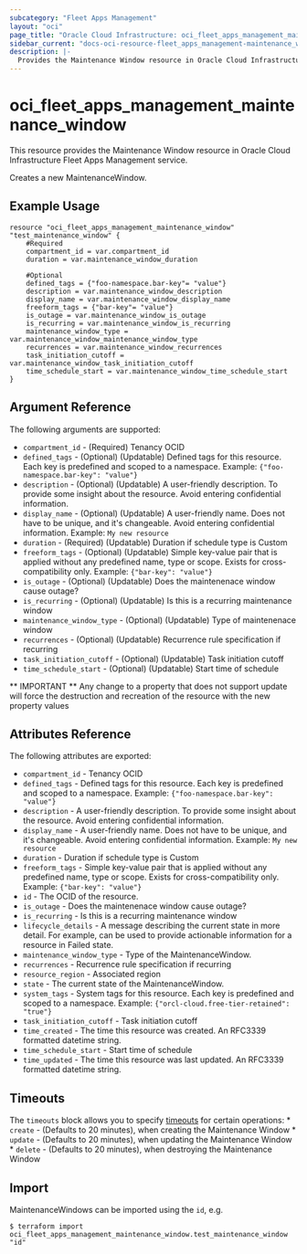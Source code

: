 ```yaml
---
subcategory: "Fleet Apps Management"
layout: "oci"
page_title: "Oracle Cloud Infrastructure: oci_fleet_apps_management_maintenance_window"
sidebar_current: "docs-oci-resource-fleet_apps_management-maintenance_window"
description: |-
  Provides the Maintenance Window resource in Oracle Cloud Infrastructure Fleet Apps Management service
---
```


# oci_fleet_apps_management_maintenance_window
This resource provides the Maintenance Window resource in Oracle Cloud Infrastructure Fleet Apps Management service.

Creates a new MaintenanceWindow.


## Example Usage

```hcl
resource "oci_fleet_apps_management_maintenance_window" "test_maintenance_window" {
	#Required
	compartment_id = var.compartment_id
	duration = var.maintenance_window_duration

	#Optional
	defined_tags = {"foo-namespace.bar-key"= "value"}
	description = var.maintenance_window_description
	display_name = var.maintenance_window_display_name
	freeform_tags = {"bar-key"= "value"}
	is_outage = var.maintenance_window_is_outage
	is_recurring = var.maintenance_window_is_recurring
	maintenance_window_type = var.maintenance_window_maintenance_window_type
	recurrences = var.maintenance_window_recurrences
	task_initiation_cutoff = var.maintenance_window_task_initiation_cutoff
	time_schedule_start = var.maintenance_window_time_schedule_start
}
```

## Argument Reference

The following arguments are supported:

* `compartment_id` - (Required) Tenancy OCID
* `defined_tags` - (Optional) (Updatable) Defined tags for this resource. Each key is predefined and scoped to a namespace. Example: `{"foo-namespace.bar-key": "value"}` 
* `description` - (Optional) (Updatable) A user-friendly description. To provide some insight about the resource. Avoid entering confidential information. 
* `display_name` - (Optional) (Updatable) A user-friendly name. Does not have to be unique, and it's changeable. Avoid entering confidential information.  Example: `My new resource` 
* `duration` - (Required) (Updatable) Duration if schedule type is Custom
* `freeform_tags` - (Optional) (Updatable) Simple key-value pair that is applied without any predefined name, type or scope. Exists for cross-compatibility only. Example: `{"bar-key": "value"}` 
* `is_outage` - (Optional) (Updatable) Does the maintenenace window cause outage?
* `is_recurring` - (Optional) (Updatable) Is this is a recurring maintenance window
* `maintenance_window_type` - (Optional) (Updatable) Type of maintenenace window
* `recurrences` - (Optional) (Updatable) Recurrence rule specification if recurring
* `task_initiation_cutoff` - (Optional) (Updatable) Task initiation cutoff
* `time_schedule_start` - (Optional) (Updatable) Start time of schedule


** IMPORTANT **
Any change to a property that does not support update will force the destruction and recreation of the resource with the new property values

## Attributes Reference

The following attributes are exported:

* `compartment_id` - Tenancy OCID
* `defined_tags` - Defined tags for this resource. Each key is predefined and scoped to a namespace. Example: `{"foo-namespace.bar-key": "value"}` 
* `description` - A user-friendly description. To provide some insight about the resource. Avoid entering confidential information. 
* `display_name` - A user-friendly name. Does not have to be unique, and it's changeable. Avoid entering confidential information.  Example: `My new resource` 
* `duration` - Duration if schedule type is Custom
* `freeform_tags` - Simple key-value pair that is applied without any predefined name, type or scope. Exists for cross-compatibility only. Example: `{"bar-key": "value"}` 
* `id` - The OCID of the resource.
* `is_outage` - Does the maintenenace window cause outage?
* `is_recurring` - Is this is a recurring maintenance window
* `lifecycle_details` - A message describing the current state in more detail. For example, can be used to provide actionable information for a resource in Failed state.
* `maintenance_window_type` - Type of the MaintenanceWindow.
* `recurrences` - Recurrence rule specification if recurring
* `resource_region` - Associated region
* `state` - The current state of the MaintenanceWindow.
* `system_tags` - System tags for this resource. Each key is predefined and scoped to a namespace. Example: `{"orcl-cloud.free-tier-retained": "true"}` 
* `task_initiation_cutoff` - Task initiation cutoff
* `time_created` - The time this resource was created. An RFC3339 formatted datetime string.
* `time_schedule_start` - Start time of schedule
* `time_updated` - The time this resource was last updated. An RFC3339 formatted datetime string.

## Timeouts

The `timeouts` block allows you to specify [timeouts](https://registry.terraform.io/providers/oracle/oci/latest/docs/guides/changing_timeouts) for certain operations:
	* `create` - (Defaults to 20 minutes), when creating the Maintenance Window
	* `update` - (Defaults to 20 minutes), when updating the Maintenance Window
	* `delete` - (Defaults to 20 minutes), when destroying the Maintenance Window


## Import

MaintenanceWindows can be imported using the `id`, e.g.

```
$ terraform import oci_fleet_apps_management_maintenance_window.test_maintenance_window "id"
```


